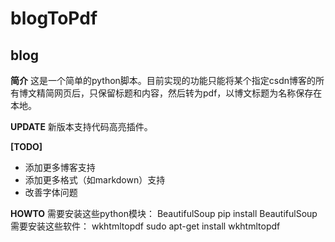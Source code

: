 # blogToPdf
blog 
---


**简介**
这是一个简单的python脚本。目前实现的功能只能将某个指定csdn博客的所有博文精简网页后，只保留标题和内容，然后转为pdf，以博文标题为名称保存在本地。

**UPDATE**
新版本支持代码高亮插件。

**[TODO]**

 - 添加更多博客支持
 - 添加更多格式（如markdown）支持
 - 改善字体问题


**HOWTO**
需要安装这些python模块：
BeautifulSoup
pip install BeautifulSoup
需要安装这些软件：
wkhtmltopdf
sudo apt-get install wkhtmltopdf
 


